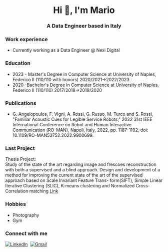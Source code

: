 <h1 align="center">Hi 👋, I'm Mario </h1>

<h3 align="center">A Data Engineer based in Italy </h3>

<h3>Work experience</h3>
<ul>
  <li> Currently working as a Data Engineer @ Nexi Digital </l1>
</ul>

<h3>Education</h3>
<ul>
  <li> 2023 - Master's Degree in Computer Science at University of Naples, Federico II (110/110 with honors) 2020/2021->2022/2023 </l1>
<li> 2020 -Bachelor's Degree in Computer Science at University of Naples, Federico II (110/110)  2017/2018->2019/2020</l1>

</ul>

<h3>Publications </h3>
<ul>
  <li> G. Angelopoulos, F. Vigni, A. Rossi, G. Russo, M. Turco and S. Rossi, "Familiar Acoustic Cues for Legible Service Robots," 2022 31st IEEE International Conference on Robot and Human Interactive Communication (RO-MAN), Napoli, Italy, 2022, pp. 1187-1192, doi: 10.1109/RO-MAN53752.2022.9900699. </li>
</ul>

<h3>Last Project </h3>
Thesis Project: </br>
Study of the state of the art regarding image and frescoes reconstruction with both a
supervised and a blind approach. Design and development of a method for improving the
current state of the art of the supervised approach based on Scale Invariant Feature Trans-
form(SIFT), Simple Linear Iterative Clustering (SLIC), K-means clustering and Normalized
Cross-Correlation matching
<a href="https://drive.google.com/file/d/1aD_Hwf6thwW-Mm8OwPKpsMxHAW1PFSVD/view?usp=share_link"> Link </a>

<h3>Hobbies</h3>
<ul>
<li> Photography </li>
<li> Gym </li> 
</ul>

<h3> Connect with me </h3>
<a href="https://www.linkedin.com/in/turcomario/"><img src="https://img.shields.io/badge/linkedin-%230077B5.svg?&style=for-the-badge&logo=linkedin&logoColor=white" alt="LinkedIn" /></a>&nbsp;
<a href="mailto:turcomario.na@gmail.com?"><img src="https://img.shields.io/badge/gmail-%23D14836.svg?&style=for-the-badge&logo=gmail&logoColor=white" alt="Gmail"/></a>&nbsp;
<!--<a href="https://kkvanonymous.github.io/"><img alt="Website" src="https://img.shields.io/website?style=for-the-badge&up_message=portfolio&url=https%3A%2F%2Fkkvanonymous.github.io%2F"></a>-->
